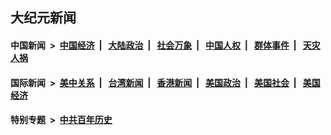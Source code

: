## 大纪元新闻

#### 中国新闻 &nbsp;>&nbsp; [中国经济](indexes/ncid283/README.md?05121645) &nbsp;| &nbsp; [大陆政治](indexes/ncid277/README.md?05121645) &nbsp;| &nbsp; [社会万象](indexes/ncid282/README.md?05121645) &nbsp;| &nbsp; [中国人权](indexes/ncid278/README.md?05121645) &nbsp;| &nbsp; [群体事件](indexes/ncid279/README.md?05121645) &nbsp;| &nbsp; [天灾人祸](indexes/ncid280/README.md?05121645)

#### 国际新闻 &nbsp;>&nbsp; [美中关系](indexes/nf1412576/README.md?05121645) &nbsp;| &nbsp; [台湾新闻](indexes/ncid1349361/README.md?05121645) &nbsp;| &nbsp; [香港新闻](indexes/ncid1349362/README.md?05121645) &nbsp;| &nbsp; [美国政治](indexes/ncid1078159/README.md?05121645) &nbsp;| &nbsp; [美国社会](indexes/ncid1078160/README.md?05121645) &nbsp;| &nbsp; [美国经济](indexes/ncid1078158/README.md?05121645)

#### 特别专题 &nbsp;>&nbsp; [中共百年历史](https://github.com/epoch-news/epoch-special/blob/master/README.md?05121645)  
